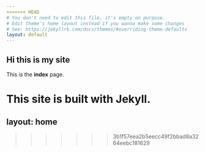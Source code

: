 ```yaml
---
<<<<<<< HEAD
# You don't need to edit this file, it's empty on purpose.
# Edit theme's home layout instead if you wanna make some changes
# See: https://jekyllrb.com/docs/themes/#overriding-theme-defaults
layout: default
---
```

## Hi this is my site

This is the **index** page.

This site is built with Jekyll.
=======
layout: home
---

>>>>>>> 3b1f57eea2b5eecc49f2bbad8a3264eebc181629
